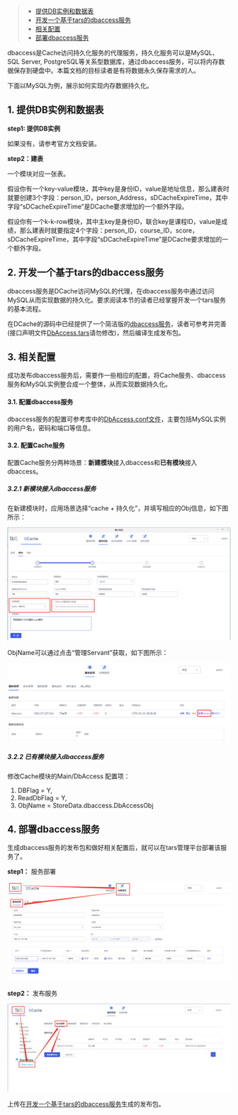 
> * [提供DB实例和数据表](#1)
> * [开发一个基于tars的dbaccess服务](#2)
> * [相关配置](#3)
> * [部署dbaccess服务](#4)

dbaccess是Cache访问持久化服务的代理服务，持久化服务可以是MySQL、SQL Server, PostgreSQL等关系型数据库，通过dbaccess服务，可以将内存数据保存到硬盘中。本篇文档的目标读者是有将数据永久保存需求的人。

下面以MySQL为例，展示如何实现内存数据持久化。

## <a id = "1"></a> 1. 提供DB实例和数据表

**step1: 提供DB实例**

如果没有，请参考官方文档安装。

**step2：建表** 

一个模块对应一张表。

假设你有一个key-value模块，其中key是身份ID，value是地址信息，那么建表时就要创建3个字段：person_ID，person_Address，sDCacheExpireTime，其中字段“sDCacheExpireTime”是DCache要求增加的一个额外字段。


假设你有一个k-k-row模块，其中主key是身份ID，联合key是课程ID，value是成绩，那么建表时就要指定4个字段：person_ID，course_ID，score，sDCacheExpireTime，其中字段“sDCacheExpireTime”是DCache要求增加的一个额外字段。


## <a id = "2"></a> 2. 开发一个基于tars的dbaccess服务

dbaccess服务是DCache访问MySQL的代理，在dbaccess服务中通过访问MySQL从而实现数据的持久化。要求阅读本节的读者已经掌握开发一个tars服务的基本流程。

在DCache的源码中已经提供了一个简洁版的[dbaccess服务](https://github.com/Tencent/DCache/tree/master/src/DbAccess/example)，读者可参考并完善(接口声明文件[DbAccess.tars](https://github.com/Tencent/DCache/blob/master/src/DbAccess/example/DbAccess.tars)请勿修改)，然后编译生成发布包。




## <a id = "3"></a> 3. 相关配置

成功发布dbaccess服务后，需要作一些相应的配置，将Cache服务、dbaccess服务和MySQL实例整合成一个整体，从而实现数据持久化。

#### 3.1. 配置dbaccess服务
dbaccess服务的配置可参考库中的[DbAccess.conf文件](https://github.com/Tencent/DCache/blob/master/src/DbAccess/example/DbAccess.conf)，主要包括MySQL实例的用户名，密码和端口等信息。

#### 3.2. 配置Cache服务

配置Cache服务分两种场景：**新建模块**接入dbaccess和**已有模块**接入dbaccess。

##### 3.2.1 新模块接入dbaccess服务
在新建模块时，应用场景选择“cache + 持久化”，并填写相应的Obj信息，如下图所示：

![新模块接入dbaccess](images/newModuleWithDbaccess.png)

ObjName可以通过点击“管理Servant”获取，如下图所示：

![获取Obj信息](images/getDbaccessObj.png)


##### 3.2.2 已有模块接入dbaccess服务

修改Cache模块的Main/DbAccess 配置项：
1. DBFlag = Y, 
2. ReadDbFlag = Y, 
3. ObjName = StoreData.dbaccess.DbAccessObj



## <a id = "4"></a> 4. 部署dbaccess服务
生成dbaccess服务的发布包和做好相关配置后，就可以在tars管理平台部署该服务了。

**step1：** 服务部署

![部署dbaccess服务](images/deployDbaccess.png)

**step2：** 发布服务

![发布dbaccess服务](images/releaseDbaccess.png)

上传在[开发一个基于tars的dbaccess服务](#2)生成的发布包。